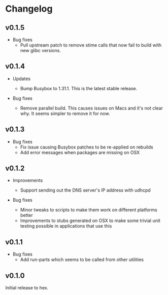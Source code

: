 # Changelog

## v0.1.5

* Bug fixes
  * Pull upstream patch to remove stime calls that now fail to build with new
    glibc versions.

## v0.1.4

* Updates
  * Bump Busybox to 1.31.1. This is the latest stable release.

* Bug fixes
  * Remove parallel build. This causes issues on Macs and it's not clear why. It
    seems simpler to remove it for now.

## v0.1.3

* Bug fixes
  * Fix issue causing Busybox patches to be re-applied on rebuilds
  * Add error messages when packages are missing on OSX

## v0.1.2

* Improvements
  * Support sending out the DNS server's IP address with udhcpd

* Bug fixes
  * Minor tweaks to scripts to make them work on different platforms better
  * Improvements to stubs generated on OSX to make some trivial unit testing
    possible in applications that use this

## v0.1.1

* Bug fixes
  * Add run-parts which seems to be called from other utilities

## v0.1.0

Initial release to hex.
